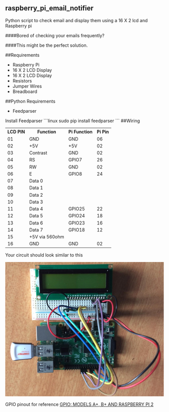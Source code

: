 ## raspberry_pi_email_notifier

Python script to check email and display them using a 16 X 2 lcd and Raspberry pi

####Bored of checking your emails frequently?

####This might be the perfect solution.

##Requirements

<ul>
  <li>Raspberry Pi</li>
  <li>16 X 2 LCD Display</li>
  <li>16 X 2 LCD Display</li>
  <li>Resistors</li>
  <li>Jumper Wires</li>
  <li>Breadboard</li>
</ul>

##Python Requirements
<ul>
  <li>Feedparser</li>
</ul>
Install Feedparser
  ```linux
  sudo pip install feedparser
  ```
##Wiring
<table>
  <tr>
    <th>LCD PIN</th>
    <th>Function</th>
    <th>Pi Function</th>
    <th>Pi Pin</th>
  </tr>
  <tr>
    <td>01</td>
    <td>GND</td>
    <td>GND</td>
    <td>06</td>
  </tr>
  <tr>
    <td>02</td>
    <td>+5V</td>
    <td>+5V	</td>
    <td>02</td>
  </tr>
  <tr>
    <td>03</td>
    <td>Contrast</td>
    <td>GND</td>
    <td>02</td>
  </tr>
  <tr>
    <td>04</td>
    <td>RS</td>
    <td>GPIO7</td>
    <td>26</td>
  </tr>
  <tr>
    <td>05</td>
    <td>RW</td>
    <td>GND</td>
    <td>02</td>
  </tr>
  <tr>
    <td>06</td>
    <td>E</td>
    <td>GPIO8</td>
    <td>24</td>
  </tr>
  <tr>
    <td>07</td>
    <td>Data 0</td>
    <td></td>
    <td></td>
  </tr>
  <tr>
    <td>08</td>
    <td>Data 1	</td>
    <td></td>
    <td></td>
  </tr>
  <tr>
    <td>09</td>
    <td>Data 2	</td>
    <td></td>
    <td></td>
  </tr>
  <tr>
    <td>10</td>
    <td>Data 3	</td>
    <td></td>
    <td></td>
  </tr>
  <tr>
    <td>11</td>
    <td>Data 4	</td>
    <td>GPIO25	</td>
    <td>22</td>
  </tr>
   <tr>
    <td>12</td>
    <td>Data 5	</td>
    <td>GPIO24	</td>
    <td>18</td>
  </tr>
  <tr>
    <td>13</td>
    <td>Data 6	</td>
    <td>GPIO23	</td>
    <td>16</td>
  </tr>
  <tr>
    <td>14</td>
    <td>Data 7	</td>
    <td>GPIO18</td>
    <td>12</td>
  </tr>
  <tr>
    <td>15</td>
    <td>+5V via 560ohm	</td>
    <td></td>
    <td></td>
  </tr>
  <tr>
    <td>16</td>
    <td>GND	</td>
    <td>GND</td>
    <td>02</td>
  </tr>
</table>

Your circuit should look similar to this

<img src="img/ckt.jpg"/>

GPIO pinout for reference
<a href="https://www.raspberrypi.org/documentation/usage/gpio-plus-and-raspi2/">GPIO: MODELS A+, B+ AND RASPBERRY PI 2</a>
